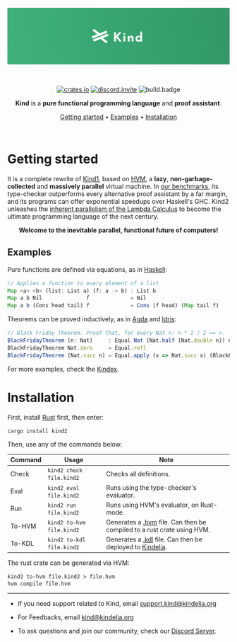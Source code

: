 <div align="center">

![banner]

&nbsp;

[![crates.io][crates.io-badge]][crates.io]
[![discord.invite][discord.badge]][discord.invite]
![build.badge]

**Kind** is a **pure functional programming language** and **proof assistant**.

[Getting started](#getting-started) •
[Examples](#examples) •
[Installation](#installation)

&nbsp;

</div>

# Getting started

It is a complete rewrite of [Kind1](https://github.com/kindelia/kind-legacy), based on
[HVM](https://github.com/kindelia/hvm), a **lazy**, **non-garbage-collected** and **massively parallel** virtual
machine. In [our benchmarks](https://github.com/kindelia/functional-benchmarks), its type-checker outperforms every
alternative proof assistant by a far margin, and its programs can offer exponential speedups over Haskell's GHC. Kind2
unleashes the [inherent parallelism of the Lambda
Calculus](https://github.com/VictorTaelin/Symmetric-Interaction-Calculus) to become the ultimate programming language of
the next century.

<div align="center"><b>Welcome to the inevitable parallel, functional future of computers! </b></div>

## Examples

Pure functions are defined via equations, as in [Haskell](https://www.haskell.org/):

```javascript
// Applies a function to every element of a list
Map <a> <b> (list: List a) (f: a -> b) : List b
Map a b Nil              f             = Nil
Map a b (Cons head tail) f             = Cons (f head) (Map tail f)
```

Theorems can be proved inductively, as in [Agda](https://wiki.portal.chalmers.se/agda/pmwiki.php) and [Idris](https://www.idris-lang.org/):

```javascript
// Black Friday Theorem. Proof that, for every Nat n: n * 2 / 2 == n.
BlackFridayTheorem (n: Nat)     : Equal Nat (Nat.half (Nat.double n)) n
BlackFridayTheorem Nat.zero     = Equal.refl
BlackFridayTheorem (Nat.succ n) = Equal.apply (x => Nat.succ x) (BlackFridayTheorem n)
```

For more examples, check the [Kindex](https://github.com/HigherOrderCO/Kindex).

# Installation

First, install [Rust](https://www.rust-lang.org/tools/install) first, then enter:

```
cargo install kind2
```

Then, use any of the commands below:

Command    | Usage                     | Note
---------- | ------------------------- | --------------------------------------------------------------
Check      | `kind2 check  file.kind2` | Checks all definitions.
Eval       | `kind2 eval   file.kind2` | Runs using the type-checker's evaluator.
Run        | `kind2 run    file.kind2` | Runs using HVM's evaluator, on Rust-mode.
To-HVM     | `kind2 to-hvm file.kind2` | Generates a [.hvm](https://github.com/higherorderco/hvm) file. Can then be compiled to a rust crate using HVM.
To-KDL     | `kind2 to-kdl file.kind2` | Generates a [.kdl](https://github.com/higherorderco/kindelia) file. Can then be deployed to [Kindelia](https://github.com/higherorderco/kindelia).

The rust crate can be generated via HVM:

```
kind2 to-hvm file.kind2 > file.hvm
hvm compile file.hvm
```

---

- If you need support related to Kind, email [support.kind@kindelia.org](mailto:support.kind@kindelia.org)

- For Feedbacks, email [kind@kindelia.org](mailto:kind@kindelia.org)

- To ask questions and join our community, check our [Discord Server](https://discord.gg/kindelia).


[banner]: ./img/banner.png

[crates.io-badge]: https://img.shields.io/crates/v/kind2?style=flat-square
[crates.io]: https://crates.io/crates/zoxide

[discord.badge]: https://img.shields.io/discord/912426566838013994?style=flat-square
[discord.invite]: https://discord.gg/kindelia

[build.badge]: https://img.shields.io/github/actions/workflow/status/kindelia/kind/ci.yml?style=flat-square
